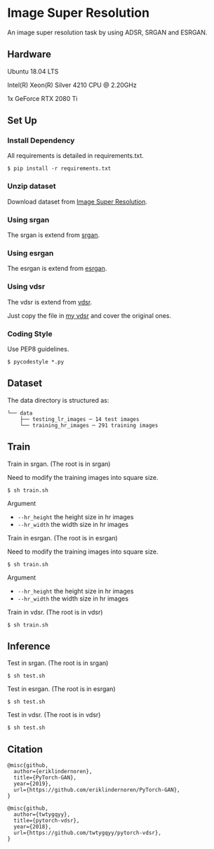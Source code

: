 # Image Super Resolution

An image super resolution task by using ADSR, SRGAN and ESRGAN. 

## Hardware
Ubuntu 18.04 LTS

Intel(R) Xeon(R) Silver 4210 CPU @ 2.20GHz

1x GeForce RTX 2080 Ti

## Set Up
### Install Dependency
All requirements is detailed in requirements.txt.

    $ pip install -r requirements.txt

### Unzip dataset
Download dataset from [Image Super Resolution](https://drive.google.com/drive/folders/1eYBSCAchU6UKLapLFU2pD_qR52c0dTmw?usp=sharing).

### Using srgan
The srgan is extend from [srgan](https://github.com/eriklindernoren/PyTorch-GAN/tree/master/implementations/srgan).

### Using esrgan
The esrgan is extend from [esrgan](https://github.com/eriklindernoren/PyTorch-GAN/tree/master/implementations/esrgan).

### Using vdsr
The vdsr is extend from [vdsr](https://github.com/twtygqyy/pytorch-vdsr).

Just copy the file in [my vdsr](./vdsr) and cover the original ones.

### Coding Style
Use PEP8 guidelines.

    $ pycodestyle *.py

## Dataset
The data directory is structured as:
```
└── data 
    ├── testing_lr_images ─ 14 test images
    └── training_hr_images ─ 291 training images
```

## Train
Train in srgan. (The root is in srgan)

Need to modify the training images into square size.

    $ sh train.sh

Argument
 - `--hr_height` the height size in hr images
 - `--hr_width` the width size in hr images

Train in esrgan. (The root is in esrgan)

Need to modify the training images into square size.

    $ sh train.sh

Argument
 - `--hr_height` the height size in hr images
 - `--hr_width` the width size in hr images

Train in vdsr. (The root is in vdsr)

    $ sh train.sh    

## Inference
Test in srgan. (The root is in srgan)

    $ sh test.sh

Test in esrgan. (The root is in esrgan)

    $ sh test.sh

Test in vdsr. (The root is in vdsr)

    $ sh test.sh

## Citation
```
@misc{github,
  author={eriklindernoren},
  title={PyTorch-GAN},
  year={2019},
  url={https://github.com/eriklindernoren/PyTorch-GAN},
}

@misc{github,
  author={twtygqyy},
  title={pytorch-vdsr},
  year={2018},
  url={https://github.com/twtygqyy/pytorch-vdsr},
}
```
